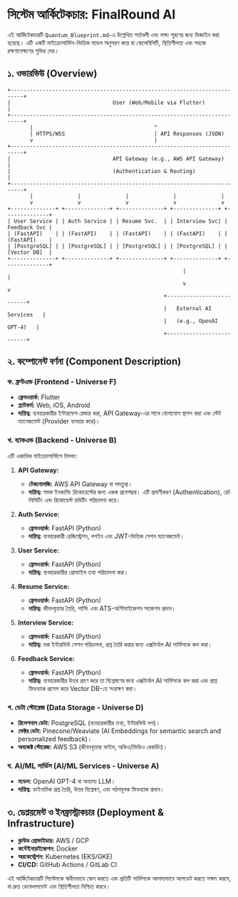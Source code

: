# সিস্টেম আর্কিটেকচার: FinalRound AI

এই আর্কিটেকচারটি `Quantum_Blueprint.md`-এ উল্লেখিত শর্তাবলী এবং লক্ষ্য পূরণের জন্য ডিজাইন করা হয়েছে। এটি একটি মাইক্রোসার্ভিস-ভিত্তিক মডেল অনুসরণ করে যা স্কেলেবিলিটি, স্থিতিশীলতা এবং সহজে রক্ষণাবেক্ষণের সুবিধা দেয়।

## ১. ওভারভিউ (Overview)

```
+--------------------------------------------------------------------------+
|                                User (Web/Mobile via Flutter)             |
+--------------------------------------------------------------------------+
       |                                      ^
       | HTTPS/WSS                            | API Responses (JSON)
       v                                      |
+--------------------------------------------------------------------------+
|                                API Gateway (e.g., AWS API Gateway)       |
|                                (Authentication & Routing)                |
+--------------------------------------------------------------------------+
       |              |              |              |              |
       v              v              v              v              v
+--------------+ +--------------+ +--------------+ +--------------+ +--------------+
| User Service | | Auth Service | | Resume Svc.  | | Interview Svc| | Feedback Svc |
| (FastAPI)    | | (FastAPI)    | | (FastAPI)    | | (FastAPI)    | | (FastAPI)    |
| [PostgreSQL] | | [PostgreSQL] | | [PostgreSQL] | | [PostgreSQL] | | [Vector DB]  |
+--------------+ +--------------+ +--------------+ +--------------+ +--------------+
                                                       |              |
                                                       v              v
                                                 +--------------------------+
                                                 |   External AI Services   |
                                                 |   (e.g., OpenAI GPT-4)   |
                                                 +--------------------------+
```

## ২. কম্পোনেন্ট বর্ণনা (Component Description)

### ক. ফ্রন্টএন্ড (Frontend - Universe F)
- **ফ্রেমওয়ার্ক:** Flutter
- **প্ল্যাটফর্ম:** Web, iOS, Android
- **দায়িত্ব:** ব্যবহারকারীর ইন্টারফেস রেন্ডার করা, API Gateway-এর সাথে যোগাযোগ স্থাপন করা এবং স্টেট ম্যানেজমেন্ট (Provider ব্যবহার করে)।

### খ. ব্যাকএন্ড (Backend - Universe B)
এটি একাধিক মাইক্রোসার্ভিসে বিভক্ত:

1.  **API Gateway:**
    - **টেকনোলজি:** AWS API Gateway বা সমতুল্য।
    - **দায়িত্ব:** সমস্ত ইনকামিং রিকোয়েস্টের জন্য একক প্রবেশদ্বার। এটি প্রমাণীকরণ (Authentication), রেট লিমিটিং এবং রিকোয়েস্ট রাউটিং পরিচালনা করে।

2.  **Auth Service:**
    - **ফ্রেমওয়ার্ক:** FastAPI (Python)
    - **দায়িত্ব:** ব্যবহারকারী রেজিস্ট্রেশন, লগইন এবং JWT-ভিত্তিক সেশন ম্যানেজমেন্ট।

3.  **User Service:**
    - **ফ্রেমওয়ার্ক:** FastAPI (Python)
    - **দায়িত্ব:** ব্যবহারকারীর প্রোফাইল তথ্য পরিচালনা করা।

4.  **Resume Service:**
    - **ফ্রেমওয়ার্ক:** FastAPI (Python)
    - **দায়িত্ব:** জীবনবৃত্তান্ত তৈরি, পার্সিং এবং ATS-অপ্টিমাইজেশন সাজেশন প্রদান।

5.  **Interview Service:**
    - **ফ্রেমওয়ার্ক:** FastAPI (Python)
    - **দায়িত্ব:** মক ইন্টারভিউ সেশন পরিচালনা, প্রশ্ন তৈরি করার জন্য এক্সটার্নাল AI সার্ভিসকে কল করা।

6.  **Feedback Service:**
    - **ফ্রেমওয়ার্ক:** FastAPI (Python)
    - **দায়িত্ব:** ব্যবহারকারীর উত্তর গ্রহণ করে তা বিশ্লেষণের জন্য এক্সটার্নাল AI সার্ভিসকে কল করা এবং প্রাপ্ত ফিডব্যাক প্রসেস করে Vector DB-তে সংরক্ষণ করা।

### গ. ডেটা স্টোরেজ (Data Storage - Universe D)
- **রিলেশনাল ডেটা:** PostgreSQL (ব্যবহারকারীর তথ্য, ইন্টারভিউ লগ)।
- **ভেক্টর ডেটা:** Pinecone/Weaviate (AI Embeddings for semantic search and personalized feedback)।
- **অবজেক্ট স্টোরেজ:** AWS S3 (জীবনবৃত্তান্ত ফাইল, অডিও/ভিডিও রেকর্ডিং)।

### ঘ. AI/ML সার্ভিস (AI/ML Services - Universe A)
- **মডেল:** OpenAI GPT-4 বা অন্যান্য LLM।
- **দায়িত্ব:** ডাইনামিক প্রশ্ন তৈরি, উত্তর বিশ্লেষণ, এবং গঠনমূলক ফিডব্যাক প্রদান।

## ৩. ডেপ্লয়মেন্ট ও ইনফ্রাস্ট্রাকচার (Deployment & Infrastructure)
- **ক্লাউড প্রোভাইডার:** AWS / GCP
- **কন্টেইনারাইজেশন:** Docker
- **অরকেস্ট্রেশন:** Kubernetes (EKS/GKE)
- **CI/CD:** GitHub Actions / GitLab CI

এই আর্কিটেকচারটি সিস্টেমকে স্বাধীনভাবে স্কেল করতে এবং প্রতিটি সার্ভিসকে আলাদাভাবে আপডেট করতে সক্ষম করবে, যা দ্রুত ডেভেলপমেন্ট এবং স্থিতিশীলতা নিশ্চিত করবে।